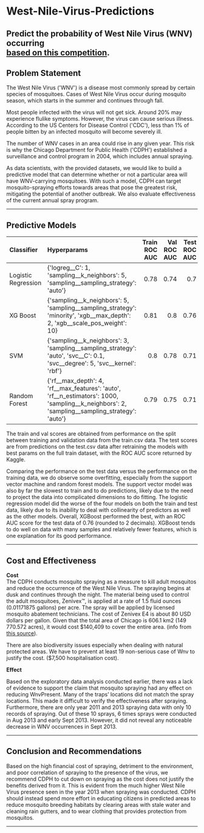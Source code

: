 # West-Nile-Virus-Predictions
Predict the probability of West Nile Virus (WNV) occurring  
[based on this competition](https://www.kaggle.com/c/predict-west-nile-virus).
---

## Problem Statement

The West Nile Virus ('WNV') is a disease most commonly spread by certain species of mosquitoes. Cases of West Nile Virus occur during mosquito season, which starts in the summer and continues through fall. 

Most people infected with the virus will not get sick. Around 20% may experience flulike symptoms. However, the virus can cause serious illness. According to the US Centers for Disease Control ('CDC'), less than 1% of people bitten by an infected mosquito will become severely ill. 

The number of WNV cases in an area could rise in any given year. This risk is why the Chicago Department for Public Health ('CDPH') established a surveillance and control program in 2004, which includes annual spraying.  

As data scientists, with the provided datasets, we would like to build a predictive model that can determine whether or not a particular area will have WNV-carrying mosquitoes. With such a model, CDPH can target mosquito-spraying efforts towards areas that pose the greatest risk, mitigating the potential of another outbreak. We also evaluate effectiveness of the current annual spray program.

---

## Predictive Models


| Classifier          | Hyperparams                                                                                                                                   |   Train ROC AUC |   Val ROC AUC |   Test ROC AUC |
|:--------------------|:----------------------------------------------------------------------------------------------------------------------------------------------|----------------:|--------------:|---------------:|
| Logistic Regression | {'logreg__C': 1, 'sampling__k_neighbors': 5, 'sampling__sampling_strategy': 'auto'}                                                           |            0.78 |          0.74 |           0.7  |
| XG Boost            | {'sampling__k_neighbors': 5, 'sampling__sampling_strategy': 'minority', 'xgb__max_depth': 2, 'xgb__scale_pos_weight': 10}                     |            0.81 |          0.8  |           0.76 |
| SVM                 | {'sampling__k_neighbors': 3, 'sampling__sampling_strategy': 'auto', 'svc__C': 0.1, 'svc__degree': 5, 'svc__kernel': 'rbf'}                    |            0.8  |          0.78 |           0.71 |
| Random Forest       | {'rf__max_depth': 4, 'rf__max_features': 'auto', 'rf__n_estimators': 1000, 'sampling__k_neighbors': 2, 'sampling__sampling_strategy': 'auto'} |            0.79 |          0.75 |           0.71 |

The train and val scores are obtained from performance on the split between training and validation data from the train.csv data. The test scores are from predictions on the test.csv data after retraining the models with best params on the full train dataset, with the ROC AUC score returned by Kaggle.

Comparing the performance on the test data versus the performance on the training data, we do observe some overfitting, especially from the support vector machine and random forest models. The support vector model was also by far the slowest to train and to do predictions, likely due to the need to project the data into complicated dimensions to do fitting.
The logistic regression model did the worse of the four models on both the train and test data, likely due to its inability to deal with collinearity of predictors as well as the other models.
Overall, XGBoost performed the best, with an ROC AUC score for the test data of 0.76 (rounded to 2 decimals). XGBoost tends to do well on data with many samples and relatively fewer features, which is one explanation for its good performance.


---

## Cost and Effectiveness

**Cost**                                                                                                                                                                                             
The CDPH conducts mosquito spraying as a measure to kill adult mosquitos and reduce the occurrence of the West Nile Virus.
The spraying begins at dusk and continues through the night. The material being used to control the adult mosquitoes, Zenivex™, is applied at a rate of 1.5 fluid ounces (0.01171875 gallons) per acre. The spray will be applied by licensed mosquito abatement technicians. The cost of Zenivex E4 is about 80 USD dollars per gallon. Given that the total area of Chicago is 606.1 km2 (149 770.572 acres), it would cost $140,409 to cover the entire area. (info from [this source](https://www.chicago.gov/city/en/depts/cdph/provdrs/healthy_communities/news/2020/august/city-to-spray-insecticide-thursday-to-kill-mosquitoes.html)).


There are also biodiversity issues especially when dealing with natural protected areas. We have to prevent at least 19 non-serious case of Wnv to justify the cost. ($7,500 hospitalisation cost). 

**Effect**                                                                                              
          
Based on the exploratory data analysis conducted earlier, there was a lack of evidence to support the claim that mosquito spraying had any effect on reducing WnvPresent. Many of the traps’ locations did not match the spray locations. This made it difficult to verify the effectiveness after spraying. Furthermore, there are only year 2011 and 2013 spraying data with only 10 records of spraying. Out of these 10 sprays, 6 times sprays were conducted in Aug 2013 and early Sept 2013. However, it did not reveal any noticeable decrease in WNV occurrences in Sept 2013.

---

## Conclusion and Recommendations

Based on the high financial cost of spraying, detriment to the environment, and poor correlation of spraying to the presence of the virus, we recommend CDPH to cut down on spraying as the cost does not justify the benefits derived from it. This is evident from the much higher West Nile Virus presence seen in the year 2013 when spraying was conducted. CDPH should instead spend more effort in educating citizens in predicted areas to reduce mosquito breeding habitats by clearing areas with stale water and cleaning rain gutters, and to wear clothing that provides protection from mosquitos.

---
